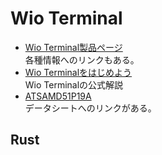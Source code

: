 # Wio Terminal

* [Wio Terminal製品ページ](https://www.seeedstudio.com/Wio-Terminal-p-4509.html)   
  各種情報へのリンクもある。
* [Wio Terminalをはじめよう](https://wiki.seeedstudio.com/jp/Wio-Terminal-Getting-Started/)   
  Wio Terminalの公式解説
* [ATSAMD51P19A](https://www.microchip.com/wwwproducts/en/ATSAMD51P19A)   
  データシートへのリンクがある。


## Rust
